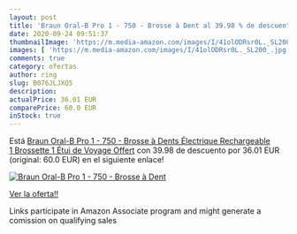 ```yaml
---
layout: post
title: 'Braun Oral-B Pro 1 - 750 - Brosse à Dent al 39.98 % de descuento'
date: 2020-09-24 09:51:37
thumbnailImage: 'https://m.media-amazon.com/images/I/41olODRsr0L._SL200_.jpg'
images: [ 'https://m.media-amazon.com/images/I/41olODRsr0L._SL200_.jpg' ]
comments: true
category: ofertas
author: ring
slug: B076JLJXQ5
description:
actualPrice: 36.01 EUR
comparePrice: 60.0 EUR
inStock: true
---
```


Está [Braun Oral-B Pro 1 - 750 - Brosse à Dents Électrique Rechargeable  1 Brossette  1 Étui de Voyage Offert](https://www.amazon.fr/dp/B076JLJXQ5/?tag=tolees0d-21) con 39.98 de descuento por 36.01 EUR (original: 60.0 EUR) en el siguiente enlace!

[![Braun Oral-B Pro 1 - 750 - Brosse à Dent](https://m.media-amazon.com/images/I/41olODRsr0L._SL200_.jpg)](https://www.amazon.fr/dp/B076JLJXQ5/?tag=tolees0d-21)

[Ver la oferta!!](https://www.amazon.fr/dp/B076JLJXQ5/?tag=tolees0d-21)

Links participate in Amazon Associate program and might generate a comission on qualifying sales


